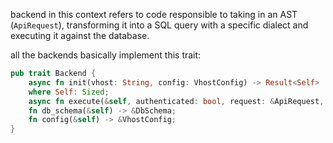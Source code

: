 backend in this context refers to code responsible to taking in an AST (`ApiRequest`), transforming it into a SQL query with a specific dialect and executing it against the database.

all the backends basically implement this trait:

```rust
pub trait Backend {
    async fn init(vhost: String, config: VhostConfig) -> Result<Self>
    where Self: Sized;
    async fn execute(&self, authenticated: bool, request: &ApiRequest, env: &HashMap<&str, &str>) -> Result<ApiResponse>;
    fn db_schema(&self) -> &DbSchema;
    fn config(&self) -> &VhostConfig;
}
```